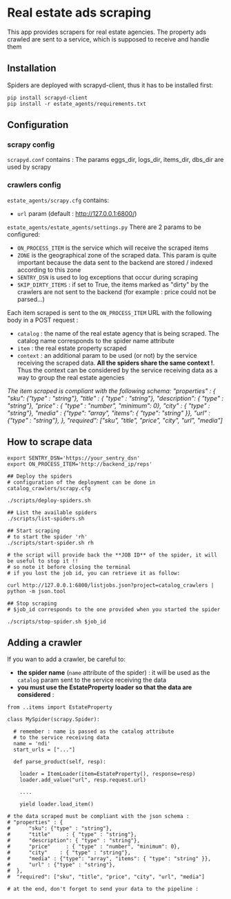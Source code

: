 # Real estate ads scraping

This app provides scrapers for real estate agencies.
The property ads crawled are sent to a service, which is supposed to receive and handle them

## Installation

Spiders are deployed with scrapyd-client, thus it has to be installed first:

```
pip install scrapyd-client
pip install -r estate_agents/requirements.txt
```

## Configuration

### scrapy config
`scrapyd.conf` contains :
The params eggs_dir, logs_dir, items_dir, dbs_dir are used by scrapy


### crawlers config
`estate_agents/scrapy.cfg` contains:
* `url` param (default : http://127.0.0.1:6800/)

`estate_agents/estate_agents/settings.py`
There are 2 params to be configured:
* `ON_PROCESS_ITEM` is the service which will receive the scraped items
* `ZONE` is the geographical zone of the scraped data. This param is quite important because the data sent to the backend are stored / indexed according to this zone
* `SENTRY_DSN` is used to log exceptions that occur during scraping
* `SKIP_DIRTY_ITEMS` : if set to True, the items marked as "dirty" by the crawlers are not sent to the backend (for example : price could not be parsed...)

Each item scraped is sent to the `ON_PROCESS_ITEM` URL with the following body in a POST request :
* `catalog` : the name of the real estate agency that is being scraped. The catalog name corresponds to the spider name attribute
* `item` : the real estate property scraped
* `context` : an additional param to be used (or not) by the service receiving the scraped data. __All the spiders share the same context !__. Thus the context can be considered by the service receiving data as a way to group the real estate agencies

_The item scraped is compliant with the following schema:
"properties" : {
      "sku": {"type" : "string"},
      "title"     : { "type" : "string"},
      "description": { "type" : "string"},
      "price"     : { "type" : "number", "minimum": 0},
      "city"    : { "type" : "string"},
      "media" : {"type": "array", "items": { "type": "string" }},
      "url" : {"type" : "string"},
  },
  "required": ["sku", "title", "price", "city", "url", "media"]_

## How to scrape data

```
export SENTRY_DSN='https://your_sentry_dsn'
export ON_PROCESS_ITEM='http://backend_ip/reps'

## Deploy the spiders
# configuration of the deployment can be done in catalog_crawlers/scrapy.cfg

./scripts/deploy-spiders.sh

## List the available spiders
./scripts/list-spiders.sh

## Start scraping
# to start the spider 'rh'
./scripts/start-spider.sh rh

# the script will provide back the **JOB ID** of the spider, it will be useful to stop it !!
# so note it before closing the terminal
# if you lost the job id, you can retrieve it as follow:

curl http://127.0.0.1:6800/listjobs.json?project=catalog_crawlers | python -m json.tool

## Stop scraping
# $job_id corresponds to the one provided when you started the spider

./scripts/stop-spider.sh $job_id
```

## Adding a crawler

If you wan to add a crawler, be careful to:

* __the spider name__ (`name` attribute of the spider) : it will be used as the `catalog` param sent to the service receiving the data
* __you must use the EstateProperty loader so that the data are considered__ :

```
from ..items import EstateProperty

class MySpider(scrapy.Spider):

  # remember : name is passed as the catalog attribute
  # to the service receiving data
  name = 'ndi'
  start_urls = ["..."]

  def parse_product(self, resp):

    loader = ItemLoader(item=EstateProperty(), response=resp)
    loader.add_value("url", resp.request.url)

    ....

    yield loader.load_item()

# the data scraped must be compliant with the json schema :
# "properties" : {
#      "sku": {"type" : "string"},
#      "title"     : { "type" : "string"},
#      "description": { "type" : "string"},
#      "price"     : { "type" : "number", "minimum": 0},
#      "city"    : { "type" : "string"},
#      "media" : {"type": "array", "items": { "type": "string" }},
#      "url" : {"type" : "string"},
#  },
#  "required": ["sku", "title", "price", "city", "url", "media"]

# at the end, don't forget to send your data to the pipeline :

```
